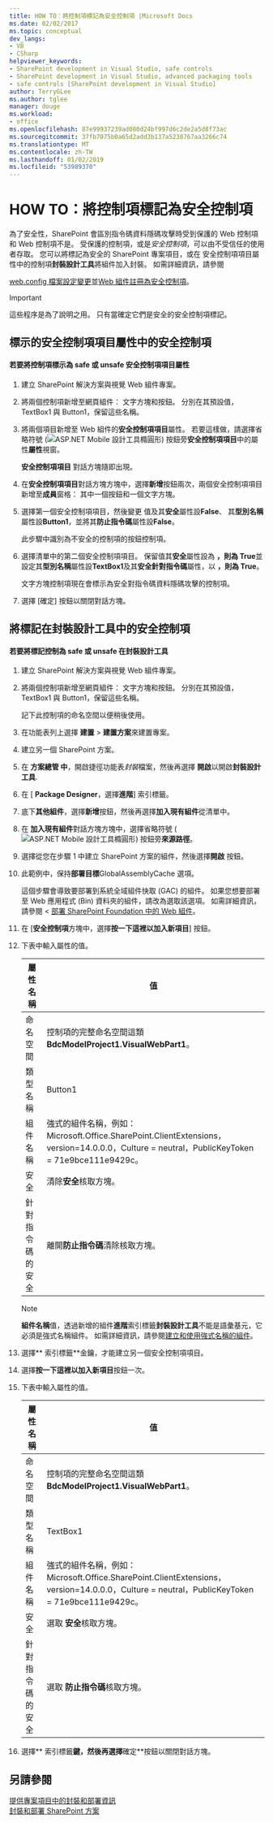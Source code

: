 ```yaml
---
title: HOW TO：將控制項標記為安全控制項 |Microsoft Docs
ms.date: 02/02/2017
ms.topic: conceptual
dev_langs:
- VB
- CSharp
helpviewer_keywords:
- SharePoint development in Visual Studio, safe controls
- SharePoint development in Visual Studio, advanced packaging tools
- safe controls [SharePoint development in Visual Studio]
author: TerryGLee
ms.author: tglee
manager: douge
ms.workload:
- office
ms.openlocfilehash: 87e99937239ad080d24bf997d6c2de2a5d8f73ac
ms.sourcegitcommit: 37fb7075b0a65d2add3b137a5230767aa3266c74
ms.translationtype: MT
ms.contentlocale: zh-TW
ms.lasthandoff: 01/02/2019
ms.locfileid: "53989370"
---
```

# <a name="how-to-mark-controls-as-safe-controls"></a>HOW TO：將控制項標記為安全控制項
  為了安全性，SharePoint 會區別指令碼資料隱碼攻擊時受到保護的 Web 控制項和 Web 控制項不是。 受保護的控制項，或是*安全控制項*，可以由不受信任的使用者存取。 您可以將標記為安全的 SharePoint 專案項目，或在 安全控制項項目屬性中的控制項**封裝設計工具**將組件加入封裝。 如需詳細資訊，請參閱  
  
 [web.config 檔案設定變更](http://go.microsoft.com/fwlink/?LinkId=178965)並[Web 組件註冊為安全控制項](http://go.microsoft.com/fwlink/?LinkId=171013)。  
  
> [!IMPORTANT]  
>  這些程序是為了說明之用。 只有當確定它們是安全的安全控制項標記。  
  
## <a name="marking-safe-controls-in-the-safe-control-entries-property"></a>標示的安全控制項項目屬性中的安全控制項  
  
#### <a name="to-mark-controls-as-safe-or-unsafe-in-the-safe-control-entries-property"></a>若要將控制項標示為 safe 或 unsafe 安全控制項項目屬性
  
1.  建立 SharePoint 解決方案與視覺 Web 組件專案。  
  
2.  將兩個控制項新增至網頁組件： 文字方塊和按鈕。 分別在其預設值，TextBox1 與 Button1，保留這些名稱。  
  
3.  將兩個項目新增至 Web 組件的**安全控制項項目**屬性。 若要這樣做，請選擇省略符號 (![ASP.NET Mobile 設計工具橢圓形](../sharepoint/media/mwellipsis.gif "ASP.NET Mobile 設計工具橢圓形")) 按鈕旁**安全控制項項目**中的屬性**屬性**視窗。  
  
     **安全控制項項目** 對話方塊隨即出現。  
  
4.  在**安全控制項項目**對話方塊方塊中，選擇**新增**按鈕兩次，兩個安全控制項項目新增至**成員**窗格： 其中一個按鈕和一個文字方塊。  
  
5.  選擇第一個安全控制項項目，然後變更 值及其**安全**屬性設**False**、 其**型別名稱**屬性設**Button1**，並將其**防止指令碼**屬性設**False**。  
  
     此步驟中識別為不安全的控制項的按鈕控制項。  
  
6.  選擇清單中的第二個安全控制項項目。 保留值其**安全**屬性設為 **，則為 True**並設定其**型別名稱**屬性設**TextBox1**及其**安全針對指令碼**屬性，以 **，則為 True**。  
  
     文字方塊控制項現在會標示為安全對指令碼資料隱碼攻擊的控制項。  
  
7.  選擇 [確定] 按鈕以關閉對話方塊。  
  
## <a name="marking-safe-controls-in-the-package-designer"></a>將標記在封裝設計工具中的安全控制項  
  
#### <a name="to-mark-controls-as-safe-or-unsafe-in-the-package-designer"></a>若要將標記控制為 safe 或 unsafe 在封裝設計工具
  
1.  建立 SharePoint 解決方案與視覺 Web 組件專案。  
  
2.  將兩個控制項新增至網頁組件： 文字方塊和按鈕。 分別在其預設值，TextBox1 與 Button1，保留這些名稱。  
  
     記下此控制項的命名空間以便稍後使用。  
  
3.  在功能表列上選擇 **建置** > **建置方案**來建置專案。  
  
4.  建立另一個 SharePoint 方案。  
  
5.  在 **方案總管 中**，開啟捷徑功能表*封裝*檔案，然後再選擇 **開啟**以開啟**封裝設計工具**.  
  
6.  在 [ **Package Designer**，選擇**進階**] 索引標籤。  
  
7.  底下**其他組件**，選擇**新增**按鈕，然後再選擇**加入現有組件**從清單中。  
  
8.  在 **加入現有組件**對話方塊方塊中，選擇省略符號 (![ASP.NET Mobile 設計工具橢圓形](../sharepoint/media/mwellipsis.gif "ASP.NET Mobile 設計工具橢圓形")) 按鈕旁**來源路徑**。  
  
9. 選擇從您在步驟 1 中建立 SharePoint 方案的組件，然後選擇**開啟** 按鈕。  
  
10. 此範例中，保持**部署目標**GlobalAssemblyCache 選項。  
  
     這個步驟會導致要部署到系統全域組件快取 (GAC) 的組件。 如果您想要部署至 Web 應用程式 (Bin) 資料夾的組件，請改為選取該選項。 如需詳細資訊，請參閱 <<c0> [ 部署 SharePoint Foundation 中的 Web 組件](http://go.microsoft.com/fwlink/?LinkId=177509)。  
  
11. 在 [**安全控制項**方塊中，選擇**按一下這裡以加入新項目**] 按鈕。  
  
12. 下表中輸入屬性的值。  
  
    |屬性名稱|值|  
    |-------------------|-----------|  
    |命名空間|控制項的完整命名空間這類**BdcModelProject1.VisualWebPart1**。|  
    |類型名稱|Button1|  
    |組件名稱|強式的組件名稱，例如：Microsoft.Office.SharePoint.ClientExtensions，version=14.0.0.0，Culture = neutral，PublicKeyToken = 71e9bce111e9429c。|  
    |安全|清除**安全**核取方塊。|  
    |針對指令碼的安全|離開**防止指令碼**清除核取方塊。|  
  
    > [!NOTE]  
    >  **組件名稱**值，透過新增的組件**進階**索引標籤**封裝設計工具**不能是語彙基元，它必須是強式名稱組件。 如需詳細資訊，請參閱[建立和使用強式名稱的組件](http://go.microsoft.com/fwlink/?LinkId=177513)。  
  
13. 選擇** 索引標籤**金鑰，才能建立另一個安全控制項項目。  
  
14. 選擇**按一下這裡以加入新項目**按鈕一次。  
  
15. 下表中輸入屬性的值。  
  
    |屬性名稱|值|  
    |-------------------|-----------|  
    |命名空間|控制項的完整命名空間這類**BdcModelProject1.VisualWebPart1**。|  
    |類型名稱|TextBox1|  
    |組件名稱|強式的組件名稱，例如：Microsoft.Office.SharePoint.ClientExtensions，version=14.0.0.0，Culture = neutral，PublicKeyToken = 71e9bce111e9429c。|  
    |安全|選取 **安全**核取方塊。|  
    |針對指令碼的安全|選取 **防止指令碼**核取方塊。|  
  
16. 選擇** 索引標籤**鍵，然後再選擇**確定**按鈕以關閉對話方塊。  
  
## <a name="see-also"></a>另請參閱
 [提供專案項目中的封裝和部署資訊](../sharepoint/providing-packaging-and-deployment-information-in-project-items.md)   
 [封裝和部署 SharePoint 方案](../sharepoint/packaging-and-deploying-sharepoint-solutions.md)  
